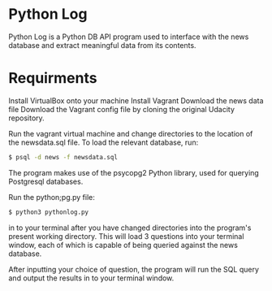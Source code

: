 # Python Log

Python Log is a Python DB API program used to interface with the news database and extract meaningful data from its contents.

# Requirments

Install VirtualBox onto your machine
Install Vagrant
Download the news data file
Download the Vagrant config file by cloning the original Udacity repository.

Run the vagrant virtual machine and change directories to the location of the newsdata.sql file. To load the relevant database, run:

```sh
$ psql -d news -f newsdata.sql
```

The program makes use of the psycopg2 Python library, used for querying Postgresql databases. 

Run the python;pg.py file:  

```sh
$ python3 pythonlog.py
```

in to your terminal after you have changed directories into the program's present working directory. This will load 3 questions into your terminal window, each of which is capable of being queried against the news database. 

After inputting your choice of question, the program will run the SQL query and output the results in to your terminal window. 
